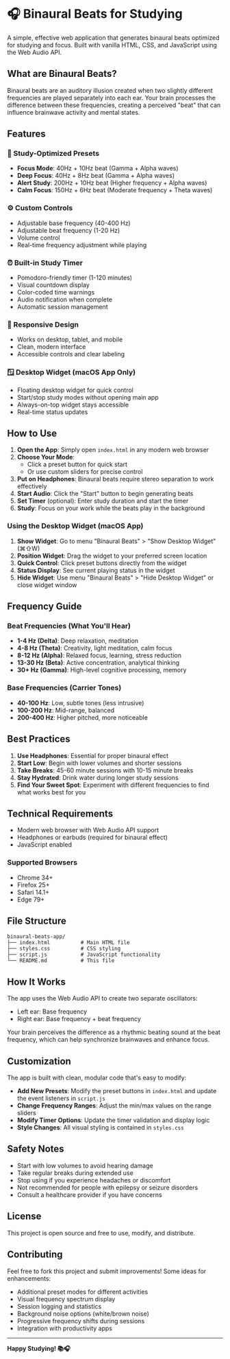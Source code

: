 # 🎧 Binaural Beats for Studying

A simple, effective web application that generates binaural beats optimized for studying and focus. Built with vanilla HTML, CSS, and JavaScript using the Web Audio API.

## What are Binaural Beats?

Binaural beats are an auditory illusion created when two slightly different frequencies are played separately into each ear. Your brain processes the difference between these frequencies, creating a perceived "beat" that can influence brainwave activity and mental states.

## Features

### 🎯 Study-Optimized Presets
- **Focus Mode**: 40Hz + 10Hz beat (Gamma + Alpha waves)
- **Deep Focus**: 40Hz + 8Hz beat (Gamma + Alpha waves) 
- **Alert Study**: 200Hz + 10Hz beat (Higher frequency + Alpha waves)
- **Calm Focus**: 150Hz + 6Hz beat (Moderate frequency + Theta waves)

### ⚙️ Custom Controls
- Adjustable base frequency (40-400 Hz)
- Adjustable beat frequency (1-20 Hz)
- Volume control
- Real-time frequency adjustment while playing

### ⏰ Built-in Study Timer
- Pomodoro-friendly timer (1-120 minutes)
- Visual countdown display
- Color-coded time warnings
- Audio notification when complete
- Automatic session management

### 📱 Responsive Design
- Works on desktop, tablet, and mobile
- Clean, modern interface
- Accessible controls and clear labeling

### 🪟 Desktop Widget (macOS App Only)
- Floating desktop widget for quick control
- Start/stop study modes without opening main app
- Always-on-top widget stays accessible
- Real-time status updates

## How to Use

1. **Open the App**: Simply open `index.html` in any modern web browser
2. **Choose Your Mode**: 
   - Click a preset button for quick start
   - Or use custom sliders for precise control
3. **Put on Headphones**: Binaural beats require stereo separation to work effectively
4. **Start Audio**: Click the "Start" button to begin generating beats
5. **Set Timer** (optional): Enter study duration and start the timer
6. **Study**: Focus on your work while the beats play in the background

### Using the Desktop Widget (macOS App)

1. **Show Widget**: Go to menu "Binaural Beats" > "Show Desktop Widget" (⌘⇧W)
2. **Position Widget**: Drag the widget to your preferred screen location
3. **Quick Control**: Click preset buttons directly from the widget
4. **Status Display**: See current playing status in the widget
5. **Hide Widget**: Use menu "Binaural Beats" > "Hide Desktop Widget" or close widget window

## Frequency Guide

### Beat Frequencies (What You'll Hear)
- **1-4 Hz (Delta)**: Deep relaxation, meditation
- **4-8 Hz (Theta)**: Creativity, light meditation, calm focus
- **8-12 Hz (Alpha)**: Relaxed focus, learning, stress reduction
- **13-30 Hz (Beta)**: Active concentration, analytical thinking
- **30+ Hz (Gamma)**: High-level cognitive processing, memory

### Base Frequencies (Carrier Tones)
- **40-100 Hz**: Low, subtle tones (less intrusive)
- **100-200 Hz**: Mid-range, balanced
- **200-400 Hz**: Higher pitched, more noticeable

## Best Practices

1. **Use Headphones**: Essential for proper binaural effect
2. **Start Low**: Begin with lower volumes and shorter sessions
3. **Take Breaks**: 45-60 minute sessions with 10-15 minute breaks
4. **Stay Hydrated**: Drink water during longer study sessions
5. **Find Your Sweet Spot**: Experiment with different frequencies to find what works best for you

## Technical Requirements

- Modern web browser with Web Audio API support
- Headphones or earbuds (required for binaural effect)
- JavaScript enabled

### Supported Browsers
- Chrome 34+
- Firefox 25+
- Safari 14.1+
- Edge 79+

## File Structure

```
binaural-beats-app/
├── index.html          # Main HTML file
├── styles.css          # CSS styling
├── script.js           # JavaScript functionality
└── README.md           # This file
```

## How It Works

The app uses the Web Audio API to create two separate oscillators:
- Left ear: Base frequency
- Right ear: Base frequency + beat frequency

Your brain perceives the difference as a rhythmic beating sound at the beat frequency, which can help synchronize brainwaves and enhance focus.

## Customization

The app is built with clean, modular code that's easy to modify:

- **Add New Presets**: Modify the preset buttons in `index.html` and update the event listeners in `script.js`
- **Change Frequency Ranges**: Adjust the min/max values on the range sliders
- **Modify Timer Options**: Update the timer validation and display logic
- **Style Changes**: All visual styling is contained in `styles.css`

## Safety Notes

- Start with low volumes to avoid hearing damage
- Take regular breaks during extended use
- Stop using if you experience headaches or discomfort
- Not recommended for people with epilepsy or seizure disorders
- Consult a healthcare provider if you have concerns

## License

This project is open source and free to use, modify, and distribute.

## Contributing

Feel free to fork this project and submit improvements! Some ideas for enhancements:

- Additional preset modes for different activities
- Visual frequency spectrum display
- Session logging and statistics
- Background noise options (white/brown noise)
- Progressive frequency shifts during sessions
- Integration with productivity apps

---

**Happy Studying! 📚🎧**
